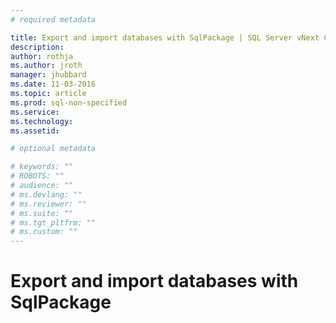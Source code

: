 ```yaml
---
# required metadata

title: Export and import databases with SqlPackage | SQL Server vNext CTP1
description: 
author: rothja 
ms.author: jroth 
manager: jhubbard
ms.date: 11-03-2016
ms.topic: article
ms.prod: sql-non-specified
ms.service: 
ms.technology: 
ms.assetid: 

# optional metadata

# keywords: ""
# ROBOTS: ""
# audience: ""
# ms.devlang: ""
# ms.reviewer: ""
# ms.suite: ""
# ms.tgt_pltfrm: ""
# ms.custom: ""
---
```

# Export and import databases with SqlPackage
